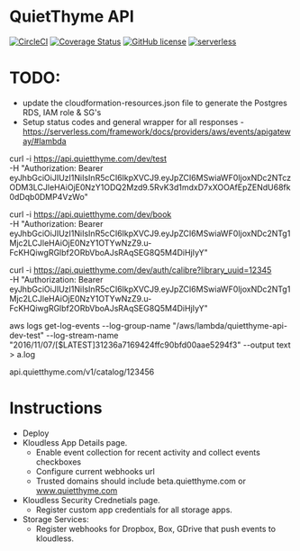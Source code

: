 # QuietThyme API

[![CircleCI](https://circleci.com/gh/AnalogJ/quietthyme.api.svg?style=shield)](https://circleci.com/gh/AnalogJ/quietthyme.api)
[![Coverage Status](https://coveralls.io/repos/github/AnalogJ/quietthyme.api/badge.svg?branch=beta)](https://coveralls.io/github/AnalogJ/quietthyme.api?branch=beta)
[![GitHub license](https://img.shields.io/github/license/AnalogJ/quietthyme.api.svg)](https://github.com/AnalogJ/quietthyme.api/blob/master/LICENSE)
[![serverless](http://public.serverless.com/badges/v3.svg)](http://www.serverless.com)

# TODO:
- update the cloudformation-resources.json file to generate the Postgres RDS, IAM role & SG's
- Setup status codes and general wrapper for all responses - https://serverless.com/framework/docs/providers/aws/events/apigateway/#lambda



curl -i https://api.quietthyme.com/dev/test \
  -H "Authorization: Bearer eyJhbGciOiJIUzI1NiIsInR5cCI6IkpXVCJ9.eyJpZCI6MSwiaWF0IjoxNDc2NTczODM3LCJleHAiOjE0NzY1ODQ2Mzd9.5RvK3d1mdxD7xXOOAfEpZENdU68fk0dDqb0DMP4VzWo"

curl -i https://api.quietthyme.com/dev/book \
  -H "Authorization: Bearer eyJhbGciOiJIUzI1NiIsInR5cCI6IkpXVCJ9.eyJpZCI6MSwiaWF0IjoxNDc2NTg1Mjc2LCJleHAiOjE0NzY1OTYwNzZ9.u-FcKHQiwgRGlbf2ORbVboAJsRAqSEG8Q5M4DiHjIyY"


curl -i https://api.quietthyme.com/dev/auth/calibre?library_uuid=12345 \
  -H "Authorization: Bearer eyJhbGciOiJIUzI1NiIsInR5cCI6IkpXVCJ9.eyJpZCI6MSwiaWF0IjoxNDc2NTg1Mjc2LCJleHAiOjE0NzY1OTYwNzZ9.u-FcKHQiwgRGlbf2ORbVboAJsRAqSEG8Q5M4DiHjIyY"


aws logs get-log-events --log-group-name "/aws/lambda/quietthyme-api-dev-test" --log-stream-name "2016/11/07/[\$LATEST]31236a7169424ffc90bfd00aae5294f3" --output text > a.log


api.quietthyme.com/v1/catalog/123456

# Instructions
- Deploy
- Kloudless App Details page.
	- Enable event collection for recent activity and collect events checkboxes
	- Configure current webhooks url
	- Trusted domains should include beta.quietthyme.com or www.quietthyme.com
- Kloudless Security Crednetials page.
	- Register custom app credentials for all storage apps.
- Storage Services:
	- Register webhooks for Dropbox, Box, GDrive that push events to kloudless.


